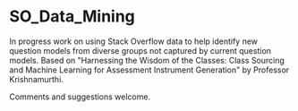 # SO_Data_Mining

In progress work on using Stack Overflow data to help identify new question models from diverse groups not captured by current question models. Based on "Harnessing the Wisdom of the Classes: Class Sourcing and Machine Learning for Assessment Instrument Generation" by Professor Krishnamurthi. 

Comments and suggestions welcome. 
